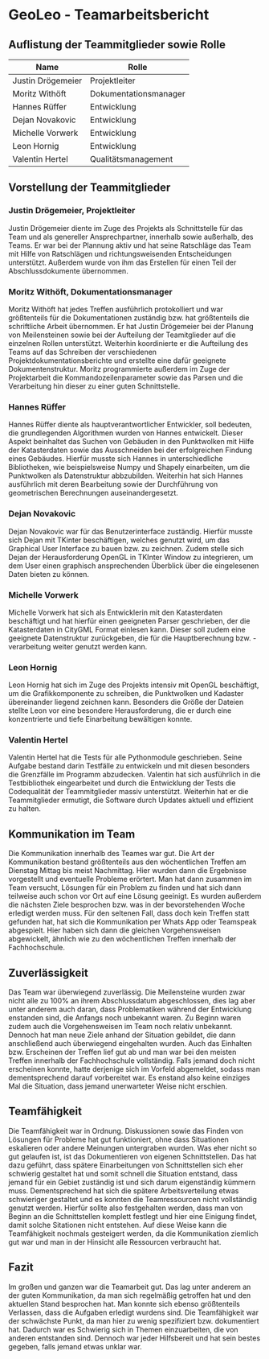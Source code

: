 # GeoLeo - Teamarbeitsbericht

## Auflistung der Teammitglieder sowie Rolle
| Name | Rolle |
| --- | --- |
| Justin Drögemeier | Projektleiter |
| Moritz Withöft | Dokumentationsmanager |
| Hannes Rüffer | Entwicklung |
| Dejan Novakovic | Entwicklung |
| Michelle Vorwerk | Entwicklung |
| Leon Hornig | Entwicklung |
| Valentin Hertel | Qualitätsmanagement |

## Vorstellung der Teammitglieder

### Justin Drögemeier, Projektleiter

Justin Drögemeier diente im Zuge des Projekts als Schnittstelle für das Team und als genereller Ansprechpartner, innerhalb sowie außerhalb, des Teams. Er war bei der Plannung aktiv und hat seine Ratschläge das Team mit Hilfe von Ratschlägen und richtungsweisenden Entscheidungen unterstützt. Außerdem wurde von ihm das Erstellen für einen Teil der Abschlussdokumente übernommen. 

### Moritz Withöft, Dokumentationsmanager

Moritz Withöft hat jedes Treffen ausführlich protokolliert und war größtenteils für die Dokumentationen zuständig bzw. hat größtenteils die schriftliche Arbeit übernommen. Er hat Justin Drögemeier bei der Planung von Meilensteinen sowie bei der Aufteilung der Teamitglieder auf die einzelnen Rollen unterstützt. Weiterhin koordinierte er die Aufteilung des Teams auf das Schreiben der verschiedenen Projektdokumentationsberichte und erstellte eine dafür geeignete Dokumentenstruktur. Moritz programmierte außerdem im Zuge der Projektarbeit die Kommandozeilenparameter sowie das Parsen und die Verarbeitung hin dieser zu einer guten Schnittstelle.

### Hannes Rüffer

Hannes Rüffer diente als hauptverantwortlicher Entwickler, soll bedeuten, die grundlegenden Algorithmen wurden von Hannes entwickelt. Dieser Aspekt beinhaltet das Suchen von Gebäuden in den Punktwolken mit Hilfe der Katasterdaten sowie das Ausschneiden bei der erfolgreichen Findung eines Gebäudes. Hierfür musste sich Hannes in unterschiedliche Bibliotheken, wie beispielsweise Numpy und Shapely einarbeiten, um die Punktwolken als Datenstruktur abbzubilden. Weiterhin hat sich Hannes ausführlich mit deren Bearbeitung sowie der Durchführung von geometrischen Berechnungen auseinandergesetzt.

### Dejan Novakovic

Dejan Novakovic war für das Benutzerinterface zuständig. Hierfür musste sich Dejan mit TKinter beschäftigen, welches genutzt wird, um das Graphical User Interface zu bauen bzw. zu zeichnen. Zudem stelle sich Dejan der Herausforderung OpenGL in TKInter Window zu integrieren, um dem User einen graphisch ansprechenden Überblick über die eingelesenen Daten bieten zu können.

### Michelle Vorwerk

Michelle Vorwerk hat sich als Entwicklerin mit den Katasterdaten beschäftigt und hat hierfür einen geeigneten Parser geschrieben, der die Katasterdaten in CityGML Format einlesen kann. Dieser soll zudem eine geeignete Datenstruktur zurückgeben, die für die Hauptberechnung bzw. -verarbeitung weiter genutzt werden kann.

### Leon Hornig

Leon Hornig hat sich im Zuge des Projekts intensiv mit OpenGL beschäftigt, um die Grafikkomponente zu schreiben, die Punktwolken und Kadaster übereinander liegend zeichnen kann. Besonders die Größe der Dateien stellte Leon vor eine besondere Herausforderung, die er durch eine konzentrierte und tiefe Einarbeitung bewältigen konnte.

### Valentin Hertel

Valentin Hertel hat die Tests für alle Pythonmodule geschrieben. Seine Aufgabe bestand darin Testfälle zu entwickeln und mit diesen besonders die Grenzfälle im Programm abzudecken. Valentin hat sich ausführlich in die Testbibliothek eingearbeitet und durch die Entwicklung der Tests die Codequalität der Teammitglieder massiv unterstützt. Weiterhin hat er die Teammitglieder ermutigt, die Software durch Updates aktuell und effizient zu halten.

## Kommunikation im Team

Die Kommunikation innerhalb des Teames war gut. Die Art der Kommunikation bestand größtenteils aus den wöchentlichen Treffen am Dienstag Mittag bis meist Nachmittag. Hier wurden dann die Ergebnisse vorgestellt und eventuelle Probleme erörtert. Man hat dann zusammen im Team versucht, Lösungen für ein Problem zu finden und hat sich dann teilweise auch schon vor Ort auf eine Lösung geeinigt. Es wurden außerdem die nächsten Ziele besprochen bzw. was in der bevorstehenden Woche erledigt werden muss. Für den seltenen Fall, dass doch kein Treffen statt gefunden hat, hat sich die Kommunikation per Whats App oder Teamspeak abgespielt. Hier haben sich dann die gleichen Vorgehensweisen abgewickelt, ähnlich wie zu den wöchentlichen Treffen innerhalb der Fachhochschule.

## Zuverlässigkeit

Das Team war überwiegend zuverlässig. Die Meilensteine wurden zwar nicht alle zu 100% an ihrem Abschlussdatum abgeschlossen, dies lag aber unter anderem auch daran, dass Problematiken während der Entwicklung enstanden sind, die Anfangs noch unbekannt waren. Zu Beginn waren zudem auch die Vorgehensweisen im Team noch relativ unbekannt. Dennoch hat man neue Ziele anhand der Situation gebildet, die dann anschließend auch überwiegend eingehalten wurden. Auch das Einhalten bzw. Erscheinen der Treffen lief gut ab und man war bei den meisten Treffen innerhalb der Fachhochschule vollständig. Falls jemand doch nicht erscheinen konnte, hatte derjenige sich im Vorfeld abgemeldet, sodass man dementsprechend darauf vorbereitet war. Es enstand also keine einziges Mal die Situation, dass jemand unerwarteter Weise nicht erschien.    

## Teamfähigkeit

Die Teamfähigkeit war in Ordnung. Diskussionen sowie das Finden von Lösungen für Probleme hat gut funktioniert, ohne dass Situationen eskalieren oder andere Meinungen untergraben wurden. Was eher nicht so gut gelaufen ist, ist das Dokumentieren von eigenen Schnittstellen. Das hat dazu geführt, dass spätere Einarbeitungen von Schnittstellen sich eher schwierig gestaltet hat und somit schnell die Situation entstand, dass jemand für ein Gebiet zuständig ist und sich darum eigenständig kümmern muss. Dementsprechend hat sich die spätere Arbeitsverteilung etwas schwieriger gestaltet und es konnten die Teamressourcen nicht vollständig genutzt werden. Hierfür sollte also festgehalten werden, dass man von Beginn an die Schnittstellen komplett festlegt und hier eine Einigung findet, damit solche Sitationen nicht entstehen. Auf diese Weise kann die Teamfähigkeit nochmals gesteigert werden, da die Kommunikation ziemlich gut war und man in der Hinsicht alle Ressourcen verbraucht hat. 

## Fazit

Im großen und ganzen war die Teamarbeit gut. Das lag unter anderem an der guten Kommunikation, da man sich regelmäßig getroffen hat und den aktuellen Stand besprochen hat. Man konnte sich ebenso größtenteils Verlassen, dass die Aufgaben erledigt wurdens sind. Die Teamfähigkeit war der schwächste Punkt, da man hier zu wenig spezifiziert bzw. dokumentiert hat. Dadurch war es Schwierig sich in Themen einzuarbeiten, die von anderen entstanden sind. Dennoch war jeder Hilfsbereit und hat sein bestes gegeben, falls jemand etwas unklar war.  

